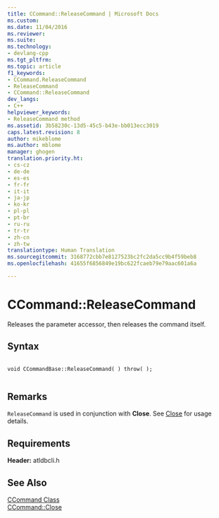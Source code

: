 ```yaml
---
title: CCommand::ReleaseCommand | Microsoft Docs
ms.custom: 
ms.date: 11/04/2016
ms.reviewer: 
ms.suite: 
ms.technology:
- devlang-cpp
ms.tgt_pltfrm: 
ms.topic: article
f1_keywords:
- CCommand.ReleaseCommand
- ReleaseCommand
- CCommand::ReleaseCommand
dev_langs:
- C++
helpviewer_keywords:
- ReleaseCommand method
ms.assetid: 3b58230c-13d5-45c5-b43e-bb013ecc3019
caps.latest.revision: 8
author: mikeblome
ms.author: mblome
manager: ghogen
translation.priority.ht:
- cs-cz
- de-de
- es-es
- fr-fr
- it-it
- ja-jp
- ko-kr
- pl-pl
- pt-br
- ru-ru
- tr-tr
- zh-cn
- zh-tw
translationtype: Human Translation
ms.sourcegitcommit: 3168772cbb7e8127523bc2fc2da5cc9b4f59beb8
ms.openlocfilehash: 41655f6856849e19bc622fcaeb79e79aac601a6a

---
```

# CCommand::ReleaseCommand
Releases the parameter accessor, then releases the command itself.  
  
## Syntax  
  
```  
  
void CCommandBase::ReleaseCommand( ) throw( );  
  
```  
  
## Remarks  
 `ReleaseCommand` is used in conjunction with **Close**. See [Close](../../data/oledb/ccommand-close.md) for usage details.  
  
## Requirements  
 **Header:** atldbcli.h  
  
## See Also  
 [CCommand Class](../../data/oledb/ccommand-class.md)   
 [CCommand::Close](../../data/oledb/ccommand-close.md)


<!--HONumber=Jan17_HO1-->


